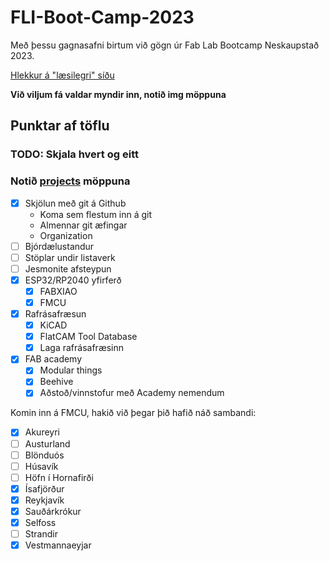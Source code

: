 # FLI-Boot-Camp-2023

Með þessu gagnasafni birtum við gögn úr Fab Lab Bootcamp Neskaupstað 2023.

[Hlekkur á "læsilegri" síðu](https://fab-lab-austurland.github.io/FLI-Boot-Camp-2023/)

**Við viljum fá valdar myndir inn, notið img möppuna**

## Punktar af töflu
### TODO: Skjala hvert og eitt
### Notið [projects](projects) möppuna
- [x] Skjölun með git á Github
  - Koma sem flestum inn á git
  - Almennar git æfingar
  - Organization
- [ ] Bjórdælustandur
- [ ] Stöplar undir listaverk
- [ ] Jesmonite afsteypun
- [x] ESP32/RP2040 yfirferð
  - [x] FABXIAO 
  - [x] FMCU
- [x] Rafrásafræsun
  - [x] KiCAD
  - [x] FlatCAM Tool Database
  - [x] Laga rafrásafræsinn
- [x] FAB academy
  - [x] Modular things
  - [x] Beehive
  - [x] Aðstoð/vinnstofur með Academy nemendum

Komin inn á FMCU, hakið við þegar þið hafið náð sambandi:
- [x] Akureyri
- [ ] Austurland
- [ ] Blönduós
- [ ] Húsavík
- [ ] Höfn í Hornafirði
- [x] Ísafjörður
- [x] Reykjavík
- [x] Sauðárkrókur
- [x] Selfoss
- [ ] Strandir
- [x] Vestmannaeyjar
